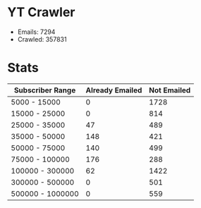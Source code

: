 # YT Crawler
- Emails: 7294
- Crawled: 357831

# Stats
| Subscriber Range  | Already Emailed | Not Emailed |
|-------|-------|-------|
| 5000 - 15000 | 0 | 1728 |
| 15000 - 25000 | 0 | 814 |
| 25000 - 35000 | 47 | 489 |
| 35000 - 50000 | 148 | 421 |
| 50000 - 75000 | 140 | 499 |
| 75000 - 100000 | 176 | 288 |
| 100000 - 300000 | 62 | 1422 |
| 300000 - 500000 | 0 | 501 |
| 500000 - 1000000 | 0 | 559 |
